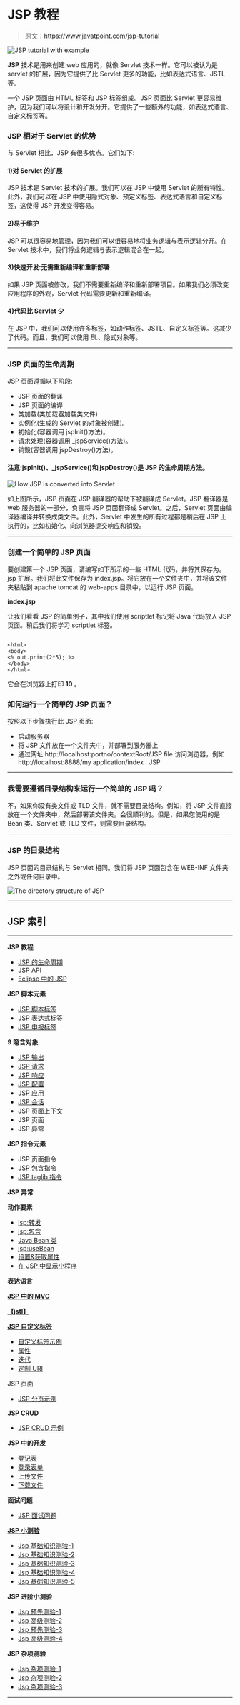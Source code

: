 # JSP 教程

> 原文：<https://www.javatpoint.com/jsp-tutorial>

![JSP tutorial with example](../img/b2e51fe5562cd22362b840cdc6769039.png)

**JSP** 技术是用来创建 web 应用的，就像 Servlet 技术一样。它可以被认为是 servlet 的扩展，因为它提供了比 Servlet 更多的功能，比如表达式语言、JSTL 等。

一个 JSP 页面由 HTML 标签和 JSP 标签组成。JSP 页面比 Servlet 更容易维护，因为我们可以将设计和开发分开。它提供了一些额外的功能，如表达式语言、自定义标签等。

### JSP 相对于 Servlet 的优势

与 Servlet 相比，JSP 有很多优点。它们如下:

#### 1)对 Servlet 的扩展

JSP 技术是 Servlet 技术的扩展。我们可以在 JSP 中使用 Servlet 的所有特性。此外，我们可以在 JSP 中使用隐式对象、预定义标签、表达式语言和自定义标签，这使得 JSP 开发变得容易。

#### 2)易于维护

JSP 可以很容易地管理，因为我们可以很容易地将业务逻辑与表示逻辑分开。在 Servlet 技术中，我们将业务逻辑与表示逻辑混合在一起。

#### 3)快速开发:无需重新编译和重新部署

如果 JSP 页面被修改，我们不需要重新编译和重新部署项目。如果我们必须改变应用程序的外观，Servlet 代码需要更新和重新编译。

#### 4)代码比 Servlet 少

在 JSP 中，我们可以使用许多标签，如动作标签、JSTL、自定义标签等。这减少了代码。而且，我们可以使用 EL、隐式对象等。

* * *

### JSP 页面的生命周期

JSP 页面遵循以下阶段:

*   JSP 页面的翻译
*   JSP 页面的编译
*   类加载(类加载器加载类文件)
*   实例化(生成的 Servlet 的对象被创建)。
*   初始化(容器调用 jspInit()方法)。
*   请求处理(容器调用 _jspService()方法)。
*   销毁(容器调用 jspDestroy()方法)。

#### 注意:jspInit()、_jspService()和 jspDestroy()是 JSP 的生命周期方法。

![How JSP is converted into Servlet](../img/616c5d3468c246de95bf9fdd511f2780.png)

如上图所示，JSP 页面在 JSP 翻译器的帮助下被翻译成 Servlet。JSP 翻译器是 web 服务器的一部分，负责将 JSP 页面翻译成 Servlet。之后，Servlet 页面由编译器编译并转换成类文件。此外，Servlet 中发生的所有过程都是稍后在 JSP 上执行的，比如初始化、向浏览器提交响应和销毁。

* * *

### 创建一个简单的 JSP 页面

要创建第一个 JSP 页面，请编写如下所示的一些 HTML 代码，并将其保存为。jsp 扩展。我们将此文件保存为 index.jsp。将它放在一个文件夹中，并将该文件夹粘贴到 apache tomcat 的 web-apps 目录中，以运行 JSP 页面。

**index.jsp**

让我们看看 JSP 的简单例子，其中我们使用 scriptlet 标记将 Java 代码放入 JSP 页面。稍后我们将学习 scriptlet 标签。

```

<html>
<body>
<% out.print(2*5); %>
</body>
</html>

```

它会在浏览器上打印 **10** 。

### 如何运行一个简单的 JSP 页面？

按照以下步骤执行此 JSP 页面:

*   启动服务器
*   将 JSP 文件放在一个文件夹中，并部署到服务器上
*   通过网址 http://localhost:portno/contextRoot/JSP file 访问浏览器，例如 http://localhost:8888/my application/index . JSP

* * *

### 我需要遵循目录结构来运行一个简单的 JSP 吗？

不，如果你没有类文件或 TLD 文件，就不需要目录结构。例如，将 JSP 文件直接放在一个文件夹中，然后部署该文件夹。会很顺利的。但是，如果您使用的是 Bean 类、Servlet 或 TLD 文件，则需要目录结构。

* * *

### JSP 的目录结构

JSP 页面的目录结构与 Servlet 相同。我们将 JSP 页面包含在 WEB-INF 文件夹之外或任何目录中。

![The directory structure of JSP](../img/88bc9e512b4aac794b8ab24bee69cea0.png)

* * *

## JSP 索引

* * *

**JSP 教程**

*   [JSP 的生命周期](jsp-tutorial)
*   JSP API
*   [Eclipse 中的 JSP](creating-jsp-in-eclipse-ide)

**JSP 脚本元素**

*   [JSP 脚本标签](jsp-scriptlet-tag)
*   [JSP 表达式标签](jsp-expression-tag)
*   [JSP 申报标签](jsp-declaration-tag)

**9 隐含对象**

*   [JSP 输出](jsp-implicit-objects)
*   [JSP 请求](request-implicit-object)
*   [JSP 响应](response-implicit-object)
*   [JSP 配置](config-implicit-object)
*   [JSP 应用](application-implicit-object)
*   [JSP 会话](session-implicit-object)
*   JSP 页面上下文
*   JSP 页面
*   JSP 异常

**JSP 指令元素**

*   JSP 页面指令
*   [JSP 包含指令](jsp-include-directive)
*   [JSP taglib 指令](jsp-taglib-directive)

**JSP 异常**

**动作要素**

*   [jsp:转发](jsp-action-tags-forward-action)
*   [jsp:包含](jsp-include-action)
*   [Java Bean 类](java-bean)
*   [jsp:useBean](jsp-useBean-action)
*   [设置&获取属性](jsp-setProperty-and-jsp-getProperty-action-tag)
*   [在 JSP 中显示小程序](displaying-applet-in-jsp)

[**表达语言**](EL-expression-in-jsp)

[**JSP 中的 MVC**](MVC-in-jsp)

[**【jstl】**](jstl)

[**JSP 自定义标签**](custom-tags)

*   [自定义标签示例](example-of-jsp-custom-tag)
*   [属性](attributes-in-jsp-custom-tag)
*   [迭代](Iteration-using-jsp-custom-tag)
*   [定制 URI](custom-uri-in-jsp-custom-tag)

JSP 页面

*   [JSP 分页示例](pagination-in-jsp)

**JSP CRUD**

*   [JSP CRUD 示例](crud-in-jsp)

**JSP 中的开发**

*   [登记表](registration-form-in-jsp)
*   [登录表单](login-form-in-jsp)
*   [上传文件](uploading-file-to-the-server-in-jsp)
*   [下载文件](downloading-file-from-the-server-in-jsp)

**面试问题**

*   [JSP 面试问题](jspinterview)

[**JSP 小测验**](jsp-quiz)

*   [Jsp 基础知识测验-1](directload.jsp?val=207)
*   [Jsp 基础知识测验-2](directload.jsp?val=208)
*   [Jsp 基础知识测验-3](directload.jsp?val=209)
*   [Jsp 基础知识测验-4](directload.jsp?val=210)
*   [Jsp 基础知识测验-5](directload.jsp?val=211)

**JSP 进阶小测验**

*   [Jsp 预先测验-1](directload.jsp?val=212)
*   [Jsp 高级测验-2](directload.jsp?val=213)
*   [Jsp 预先测验-3](directload.jsp?val=214)
*   [Jsp 高级测验-4](directload.jsp?val=215)

**JSP 杂项测验**

*   [Jsp 杂项测验-1](directload.jsp?val=35)
*   [Jsp 杂项测验-2](directload.jsp?val=36)
*   [Jsp 杂项测验-3](directload.jsp?val=37)

* * *